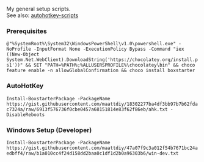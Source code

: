 My general setup scripts.  
See also: [autohotkey-scripts](https://github.com/maattdiy/autohotkey-scripts)

### Prerequisites
`@"%SystemRoot%\System32\WindowsPowerShell\v1.0\powershell.exe" -NoProfile -InputFormat None -ExecutionPolicy Bypass -Command "iex ((New-Object System.Net.WebClient).DownloadString('https://chocolatey.org/install.ps1'))" && SET "PATH=%PATH%;%ALLUSERSPROFILE%\chocolatey\bin" && choco feature enable -n allowGlobalConfirmation && choco install boxstarter`

### AutoHotKey
`Install-BoxstarterPackage -PackageName https://gist.githubusercontent.com/maattdiy/18302277ba4df3bb97b7b62fdac7324a/raw/6913f576736f0cbe0457a68151814e83f62f86eb/ahk.txt -DisableReboots`

### Windows Setup (Developer)
`Install-BoxstarterPackage -PackageName https://gist.githubusercontent.com/maattdiy/47a07f9c3a012f54b7671bc24aedbff4/raw/b1a010cc4f24d158dd2baa0c1df1d2b0a96303b6/win-dev.txt`
